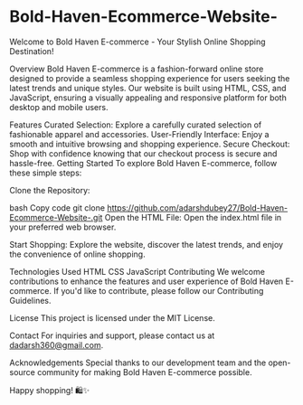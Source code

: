 # Bold-Haven-Ecommerce-Website-
Welcome to Bold Haven E-commerce - Your Stylish Online Shopping Destination!

Overview
Bold Haven E-commerce is a fashion-forward online store designed to provide a seamless shopping experience for users seeking the latest trends and unique styles. Our website is built using HTML, CSS, and JavaScript, ensuring a visually appealing and responsive platform for both desktop and mobile users.

Features
Curated Selection: Explore a carefully curated selection of fashionable apparel and accessories.
User-Friendly Interface: Enjoy a smooth and intuitive browsing and shopping experience.
Secure Checkout: Shop with confidence knowing that our checkout process is secure and hassle-free.
Getting Started
To explore Bold Haven E-commerce, follow these simple steps:

Clone the Repository:

bash
Copy code
git clone https://github.com/adarshdubey27/Bold-Haven-Ecommerce-Website-.git
Open the HTML File:
Open the index.html file in your preferred web browser.

Start Shopping:
Explore the website, discover the latest trends, and enjoy the convenience of online shopping.

Technologies Used
HTML
CSS
JavaScript
Contributing
We welcome contributions to enhance the features and user experience of Bold Haven E-commerce. If you'd like to contribute, please follow our Contributing Guidelines.

License
This project is licensed under the MIT License.

Contact
For inquiries and support, please contact us at dadarsh360@gmail.com.

Acknowledgements
Special thanks to our development team and the open-source community for making Bold Haven E-commerce possible.

Happy shopping! 🛍️✨

